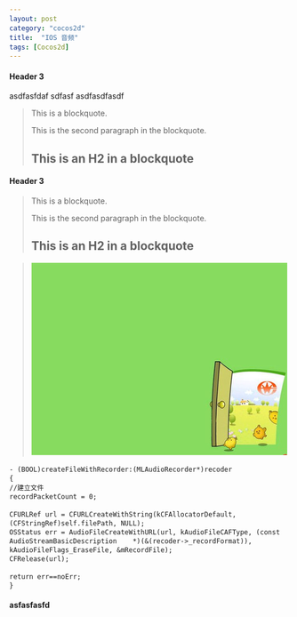 ```yaml
---
layout: post
category: "cocos2d"
title:  "IOS 音频"
tags: [Cocos2d]
---
```


#### Header 3
asdfasfdaf sdfasf
asdfasdfasdf

> This is a blockquote.
> 
> This is the second paragraph in the blockquote.
>
> ## This is an H2 in a blockquote

#### Header 3

> This is a blockquote.
> 
> This is the second paragraph in the blockquote.
>
> ## This is an H2 in a blockquote


> ![Alt text](/images/232323.jpg)

	- (BOOL)createFileWithRecorder:(MLAudioRecorder*)recoder
	{
    //建立文件
    recordPacketCount = 0;
    
    CFURLRef url = CFURLCreateWithString(kCFAllocatorDefault, (CFStringRef)self.filePath, NULL);
    OSStatus err = AudioFileCreateWithURL(url, kAudioFileCAFType, (const AudioStreamBasicDescription	*)(&(recoder->_recordFormat)), kAudioFileFlags_EraseFile, &mRecordFile);
    CFRelease(url);
    
    return err==noErr;
	}


#### asfasfasfd

    